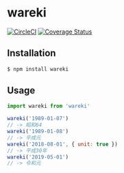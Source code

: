 # wareki

[![CircleCI](https://circleci.com/gh/tohashi/wareki/tree/master.svg?style=svg)](https://circleci.com/gh/tohashi/wareki/tree/master)
[![Coverage Status](https://coveralls.io/repos/github/tohashi/wareki/badge.svg?branch=master)](https://coveralls.io/github/tohashi/wareki?branch=master)

## Installation

```sh
$ npm install wareki
```

## Usage

```js
import wareki from 'wareki'

wareki('1989-01-07')
// -> 昭和64
wareki('1989-01-08')
// -> 平成元
wareki('2018-08-01', { unit: true })
// -> 平成30年
wareki('2019-05-01')
// -> 令和元
```

